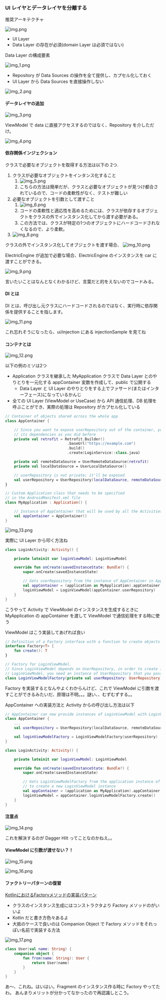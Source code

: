 ### UI レイヤとデータレイヤを分離する

推奨アーキテクチャ

![img.png](img.png)

- UI Layer
- Data Layer
の存在が必須(domain Layer は必須ではない)


Data Layer の構成要素

![img_1.png](img_1.png)

- Repository が Data Sources の操作を全て提供し、カプセル化しておく
- UI Layer から Data Sources を直接操作しない

![img_2.png](img_2.png)


#### データレイヤの追加

![img_3.png](img_3.png)

ViewModel で data に直接アクセスするのではなく、Repository を介しただけ。

![img_4.png](img_4.png)

#### 依存関係インジェクション
クラスで必要なオブジェクトを取得する方法は以下の 2つ.
1. クラスが必要なオブジェクトをインタンス化すること
   1. ![img_5.png](img_5.png)
   2. こちらの方法は簡単だが、クラスと必要なオブジェクトが見つけ都合されているので、コードの柔軟性がなく、テストが難しい
2. 必要なオブジェクトを引数として渡すこと
   1. ![img_6.png](img_6.png)
   2. コードの柔軟性と適応性を高めるためには、クラスが依存するオブジェクトをクラスの外でインスタンス化してから渡す必要がある。
   3. この方法では、クラスが特定の1つのオブジェクトにハードコードされなくなるので、より柔軟。
3. ![img_8.png](img_8.png) 


クラスの外でインスタンス化してオブジェクトを渡す場合、
![img_10.png](img_10.png)

ElectricEngine が追加で必要な場合、ElectricEngine のインスタンスを car に渡すことができる。

![img_9.png](img_9.png)

言いたいことはなんとなくわかるけど、言葉だと的をえないのでコードみる。

#### DI とは

DI とは、呼び出し元クラスにハードコードされるのではなく、実行時に依存関係を提供することを指します。

![img_11.png](img_11.png)

これ忘れそうになったら、ui/injection にある injectionSample を見てね


#### コンテナとは

![img_12.png](img_12.png)

以下の例のミソは2つ
- Application クラスを継承した MyApplication クラスで Data Layer とのやりとりを一元化する appContainer 変数を作成して、public で公開する
  - Data Layer と UI Layer のやりとりをする上でファサード(またはインターフェース)になっているかんじ
- 全ての UI Layer (ViewModel or UseCase) から API 通信処理、DB 処理を呼ぶことができ、実際の処理は Repository がカプセル化している

```kotlin
// Container of objects shared across the whole app
class AppContainer {

    // Since you want to expose userRepository out of the container, you need to satisfy
    // its dependencies as you did before
    private val retrofit = Retrofit.Builder()
                            .baseUrl("https://example.com")
                            .build()
                            .create(LoginService::class.java)

    private val remoteDataSource = UserRemoteDataSource(retrofit)
    private val localDataSource = UserLocalDataSource()

    // userRepository is not private; it'll be exposed
    val userRepository = UserRepository(localDataSource, remoteDataSource)
}
```

```kotlin
// Custom Application class that needs to be specified
// in the AndroidManifest.xml file
class MyApplication : Application() {

    // Instance of AppContainer that will be used by all the Activities of the app
    val appContainer = AppContainer()
}
```

![img_13.png](img_13.png)

実際に UI Layer から叩く方法ね

```kotlin
class LoginActivity: Activity() {

    private lateinit var loginViewModel: LoginViewModel

    override fun onCreate(savedInstanceState: Bundle?) {
        super.onCreate(savedInstanceState)

        // Gets userRepository from the instance of AppContainer in Application
        val appContainer = (application as MyApplication).appContainer
        loginViewModel = LoginViewModel(appContainer.userRepository)
    }
}
```

こうやって Activity で ViewModel のインスタンスを生成するときに MyApplication の appContainer を渡して ViewModel で通信処理をする時に使う

ViewModel はこう実装してあげれば良い

```kotlin
// Definition of a Factory interface with a function to create objects of a type
interface Factory<T> {
    fun create(): T
}

// Factory for LoginViewModel.
// Since LoginViewModel depends on UserRepository, in order to create instances of
// LoginViewModel, you need an instance of UserRepository that you pass as a parameter.
class LoginViewModelFactory(private val userRepository: UserRepository) : Factory
```

Factory を実装するとなんやよくわからんけど、これで ViewModel に引数を渡すことができるみたいだ、原理は不明。。。謎い、、むずむずする。。

AppContainer への実装方法と Activity からの呼び出し方法は以下

```kotlin
// AppContainer can now provide instances of LoginViewModel with LoginViewModelFactory
class AppContainer {
    ...
    val userRepository = UserRepository(localDataSource, remoteDataSource)

    val loginViewModelFactory = LoginViewModelFactory(userRepository)
}

class LoginActivity: Activity() {

    private lateinit var loginViewModel: LoginViewModel

    override fun onCreate(savedInstanceState: Bundle?) {
        super.onCreate(savedInstanceState)

        // Gets LoginViewModelFactory from the application instance of AppContainer
        // to create a new LoginViewModel instance
        val appContainer = (application as MyApplication).appContainer
        loginViewModel = appContainer.loginViewModelFactory.create()
    }
}
```

#### 注意点

![img_14.png](img_14.png)

これを解決するのが Dagger Hilt ってことなのかねえ。。

#### ViewModel に引数が渡せない？！

![img_15.png](img_15.png)

![img_16.png](img_16.png)

#### ファクトリーパターンの復習
[KotlinにおけるFactoryメソッドの実装パターン](https://qiita.com/doyaaaaaken/items/0c99da9efa7d724a0d80)
- クラスのインスタンス生成にはコンストラクタより Factory メソッドのがいいよ
- Kotlin だと書き方色々あるよ
- 大抵のケースで良いのは Companion Object で Factory メソッドをそれっぽい名前で実装する方法

![img_17.png](img_17.png)

```kotlin
class User(val name: String) {
    companion object {
        fun from(name: String): User {
            return User(name)
        }
    }
}
```
あ〜、これね。はいはい。Fragment のインスタンス作る時に Factory やってたわ。
あんまりメリットが分かってなかったので再認識しとこう。




